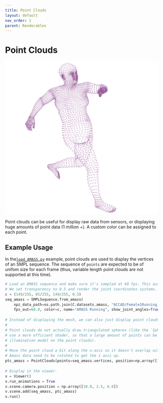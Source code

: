 ```yaml
---
title: Point Clouds
layout: default
nav_order: 1
parent: Renderables
---
```


# Point Clouds
![Point Clouds](../assets/images/pcl.png) 

Point clouds can be useful for display raw data from sensors, or displaying huge amounts of point data (1 million +). A custom color can be assigned to each point.


## Example Usage
In the[`load_AMASS.py`](https://github.com/eth-ait/aitviewer/blob/main/examples/load_AMASS.py) example, point clouds are used to display the vertices of an SMPL sequence. The sequence of `points` are expected to be of unifom size for each frame (thus, variable length point clouds are not supported at this time).  


```python
# Load an AMASS sequence and make sure it's sampled at 60 fps. This automatically loads the SMPL-H model.
# We set transparency to 0.5 and render the joint coordinates systems.
c = (149/255, 85/255, 149/255, 0.5)
seq_amass = SMPLSequence.from_amass(
    npz_data_path=os.path.join(C.datasets.amass, "ACCAD/Female1Running_c3d/C2 - Run to stand_poses.npz"),
    fps_out=60.0, color=c, name="AMASS Running", show_joint_angles=True)

# Instead of displaying the mesh, we can also just display point clouds.
#
# Point clouds do not actually draw triangulated spheres (like the `Spheres` class does). They
# use a more efficient shader, so that a large amount of points can be rendered (at the cost of not having a proper
# illumination model on the point clouds).
#
# Move the point cloud a bit along the x-axis so it doesn't overlap with the mesh data.
# Amass data need to be rotated to get the z axis up.
ptc_amass = PointClouds(points=seq_amass.vertices, position=np.array([1.0, 0.0, 0.0]), color=c, z_up=True)

# Display in the viewer.
v = Viewer()
v.run_animations = True
v.scene.camera.position = np.array([10.0, 2.5, 0.0])
v.scene.add(seq_amass, ptc_amass)
v.run()
```

